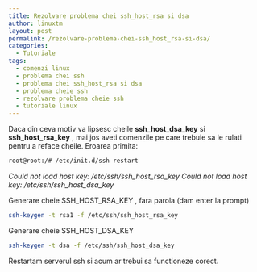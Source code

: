 ```yaml
---
title: Rezolvare problema chei ssh_host_rsa si dsa
author: linuxtm
layout: post
permalink: /rezolvare-problema-chei-ssh_host_rsa-si-dsa/
categories:
  - Tutoriale
tags:
  - comenzi linux
  - problema chei ssh
  - problema chei ssh_host_rsa si dsa
  - problema cheie ssh
  - rezolvare problema cheie ssh
  - tutoriale linux
---
```

Daca din ceva motiv va lipsesc cheile **ssh\_host\_dsa_key** si **ssh\_host\_rsa_key** , mai jos aveti comenzile pe care trebuie sa le rulati pentru a reface cheile. Eroarea primita:

```bash
root@root:/# /etc/init.d/ssh restart
```
*Could not load host key: /etc/ssh/ssh_host_rsa_key
Could not load host key: /etc/ssh/ssh_host_dsa_key*

Generare cheie SSH\_HOST\_RSA_KEY , fara parola (dam enter la prompt)

```bash
ssh-keygen -t rsa1 -f /etc/ssh/ssh_host_rsa_key
```

Generare cheie SSH\_HOST\_DSA_KEY

```bash
ssh-keygen -t dsa -f /etc/ssh/ssh_host_dsa_key
```

Restartam serverul ssh si acum ar trebui sa functioneze corect.